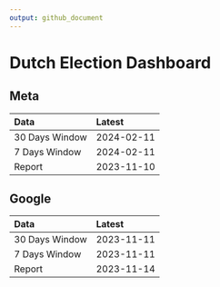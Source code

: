 ```yaml
---
output: github_document
---
```


# Dutch Election Dashboard



## Meta


|Data           |Latest     |
|:--------------|:----------|
|30 Days Window |2024-02-11 |
|7 Days Window  |2024-02-11 |
|Report         |2023-11-10 |

## Google


|Data           |Latest     |
|:--------------|:----------|
|30 Days Window |2023-11-11 |
|7 Days Window  |2023-11-11 |
|Report         |2023-11-14 |

